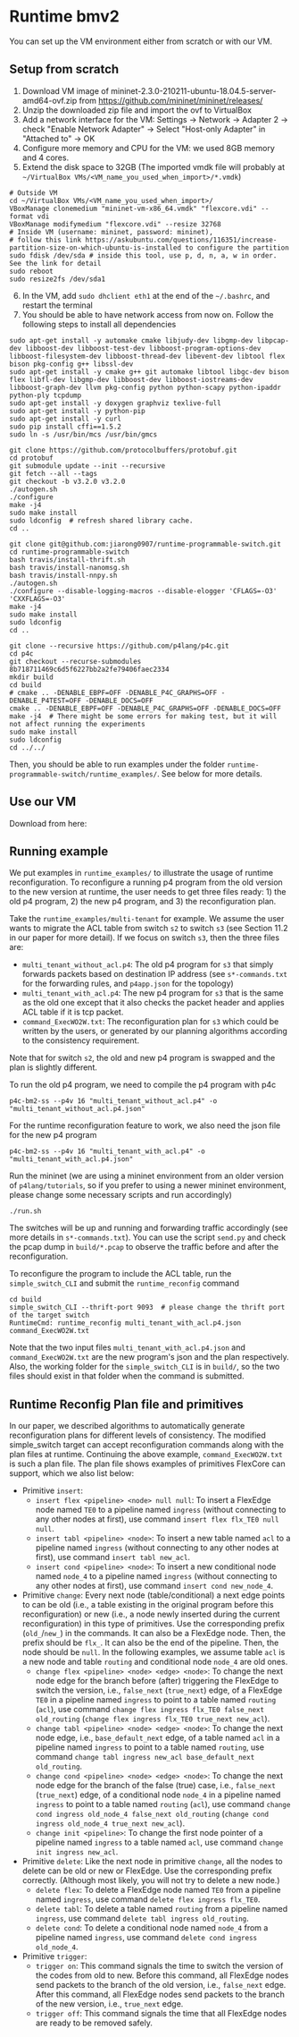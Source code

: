 # Runtime bmv2

You can set up the VM environment either from scratch or with our VM.

## Setup from scratch

1. Download VM image of mininet-2.3.0-210211-ubuntu-18.04.5-server-amd64-ovf.zip from https://github.com/mininet/mininet/releases/
2. Unzip the downloaded zip file and import the ovf to VirtualBox
3. Add a network interface for the VM: Settings -> Network -> Adapter 2 -> check "Enable Network Adapter" -> Select "Host-only Adapter" in "Attached to" -> OK
4. Configure more memory and CPU for the VM: we used 8GB memory and 4 cores.
5. Extend the disk space to 32GB (The imported vmdk file will probably at `~/VirtualBox VMs/<VM_name_you_used_when_import>/*.vmdk`)
```
# Outside VM
cd ~/VirtualBox VMs/<VM_name_you_used_when_import>/
VBoxManage clonemedium "mininet-vm-x86_64.vmdk" "flexcore.vdi" --format vdi
VBoxManage modifymedium "flexcore.vdi" --resize 32768
# Inside VM (username: mininet, password: mininet),
# follow this link https://askubuntu.com/questions/116351/increase-partition-size-on-which-ubuntu-is-installed to configure the partition
sudo fdisk /dev/sda # inside this tool, use p, d, n, a, w in order. See the link for detail
sudo reboot
sudo resize2fs /dev/sda1
```
6. In the VM, add `sudo dhclient eth1` at the end of the `~/.bashrc`, and restart the terminal
7. You should be able to have network access from now on. Follow the following steps to install all dependencies
```
sudo apt-get install -y automake cmake libjudy-dev libgmp-dev libpcap-dev libboost-dev libboost-test-dev libboost-program-options-dev libboost-filesystem-dev libboost-thread-dev libevent-dev libtool flex bison pkg-config g++ libssl-dev
sudo apt-get install -y cmake g++ git automake libtool libgc-dev bison flex libfl-dev libgmp-dev libboost-dev libboost-iostreams-dev libboost-graph-dev llvm pkg-config python python-scapy python-ipaddr python-ply tcpdump
sudo apt-get install -y doxygen graphviz texlive-full
sudo apt-get install -y python-pip
sudo apt-get install -y curl
sudo pip install cffi==1.5.2
sudo ln -s /usr/bin/mcs /usr/bin/gmcs

git clone https://github.com/protocolbuffers/protobuf.git
cd protobuf
git submodule update --init --recursive
git fetch --all --tags
git checkout -b v3.2.0 v3.2.0
./autogen.sh
./configure
make -j4
sudo make install
sudo ldconfig  # refresh shared library cache.
cd ..

git clone git@github.com:jiarong0907/runtime-programmable-switch.git
cd runtime-programmable-switch
bash travis/install-thrift.sh
bash travis/install-nanomsg.sh
bash travis/install-nnpy.sh
./autogen.sh
./configure --disable-logging-macros --disable-elogger 'CFLAGS=-O3' 'CXXFLAGS=-O3'
make -j4
sudo make install
sudo ldconfig
cd ..

git clone --recursive https://github.com/p4lang/p4c.git
cd p4c
git checkout --recurse-submodules 8b718711469c6d5f6227bb2a2fe79406faec2334
mkdir build
cd build
# cmake .. -DENABLE_EBPF=OFF -DENABLE_P4C_GRAPHS=OFF -DENABLE_P4TEST=OFF -DENABLE_DOCS=OFF
cmake .. -DENABLE_EBPF=OFF -DENABLE_P4C_GRAPHS=OFF -DENABLE_DOCS=OFF
make -j4  # There might be some errors for making test, but it will not affect running the experiments
sudo make install
sudo ldconfig
cd ../../
```

Then, you should be able to run examples under the folder `runtime-programmable-switch/runtime_examples/`. See below for more details.

## Use our VM

Download from here: <TBD>

## Running example
We put examples in `runtime_examples/` to illustrate the usage of runtime reconfiguration. To reconfigure a running p4 program from the old version to the new version at runtime, the user needs to get three files ready: 1) the old p4 program, 2) the new p4 program, and 3) the reconfiguration plan.

Take the `runtime_examples/multi-tenant` for example. We assume the user wants to migrate the ACL table from switch `s2` to switch `s3` (see Section 11.2 in our paper for more detail). If we focus on switch `s3`, then the three files are:
* `multi_tenant_without_acl.p4`: The old p4 program for `s3` that simply forwards packets based on destination IP address (see `s*-commands.txt` for the forwarding rules, and `p4app.json` for the topology)
* `multi_tenant_with_acl.p4`: The new p4 program for `s3` that is the same as the old one except that it also checks the packet header and applies ACL table if it is tcp packet.
* `command_ExecWO2W.txt`: The reconfiguration plan for `s3` which could be written by the users, or generated by our planning algorithms according to the consistency requirement.

Note that for switch `s2`, the old and new p4 program is swapped and the plan is slightly different.

To run the old p4 program, we need to compile the p4 program with p4c
```
p4c-bm2-ss --p4v 16 "multi_tenant_without_acl.p4" -o "multi_tenant_without_acl.p4.json"
```
For the runtime reconfiguration feature to work, we also need the json file for the new p4 program
```
p4c-bm2-ss --p4v 16 "multi_tenant_with_acl.p4" -o "multi_tenant_with_acl.p4.json"
```
Run the mininet (we are using a mininet environment from an older version of `p4lang/tutorials`, so if you prefer to using a newer mininet environment, please change some necessary scripts and run accordingly)
```
./run.sh
```
The switches will be up and running and forwarding traffic accordingly (see more details in `s*-commands.txt`). You can use the script `send.py` and check the pcap dump in `build/*.pcap` to observe the traffic before and after the reconfiguration.

To reconfigure the program to include the ACL table, run the `simple_switch_CLI` and submit the `runtime_reconfig` command
```
cd build
simple_switch_CLI --thrift-port 9093  # please change the thrift port of the target switch
RuntimeCmd: runtime_reconfig multi_tenant_with_acl.p4.json command_ExecWO2W.txt
```
Note that the two input files `multi_tenant_with_acl.p4.json` and `command_ExecWO2W.txt` are the new program's json and the plan respectively. Also, the working folder for the `simple_switch_CLI` is in `build/`, so the two files should exist in that folder when the command is submitted.

## Runtime Reconfig Plan file and primitives
In our paper, we described algorithms to automatically generate reconfiguration plans for different levels of consistency. The modified simple\_switch target can accept reconfiguration commands along with the plan files at runtime. Continuing the above example, `command_ExecWO2W.txt` is such a plan file.
The plan file shows examples of primitives FlexCore can support, which we also list below:
- Primitive `insert`:
  - `insert flex <pipeline> <node> null null`: To insert a FlexEdge node named `TE0` to a pipeline named `ingress` (without connecting to any other nodes at first), use command `insert flex flx_TE0 null null`.
  - `insert tabl <pipeline> <node>`: To insert a new table named `acl` to a pipeline named `ingress` (without connecting to any other nodes at first), use command `insert tabl new_acl`.
  - `insert cond <pipeline> <node>`: To insert a new conditional node named `node_4` to a pipeline named `ingress` (without connecting to any other nodes at first), use command `insert cond new_node_4`.
- Primitive `change`: Every next node (table/conditional) a next edge points to can be old (i.e., a table existing in the original program before this reconfiguration) or new (i.e., a node newly inserted during the current reconfiguration) in this type of primitives. Use the corresponding prefix (`old_`/`new_`) in the commands. It can also be a FlexEdge node. Then, the prefix should be `flx_`. It can also be the end of the pipeline. Then, the node should be `null`. In the following examples, we assume table `acl` is a new node and table `routing` and conditional node `node_4` are old ones.
  - `change flex <pipeline> <node> <edge> <node>`: To change the next node edge for the branch before (after) triggering the FlexEdge to switch the version, i.e., `false_next` (`true_next`) edge, of a FlexEdge `TE0` in a pipeline named `ingress` to point to a table named `routing` (`acl`), use command `change flex ingress flx_TE0 false_next old_routing` (`change flex ingress flx_TE0 true_next new_acl`).
  - `change tabl <pipeline> <node> <edge> <node>`: To change the next node edge, i.e., `base_default_next` edge, of a table named `acl` in a pipeline named `ingress` to point to a table named `routing`, use command `change tabl ingress new_acl base_default_next old_routing`.
  - `change cond <pipeline> <node> <edge> <node>`: To change the next node edge for the branch of the false (true) case, i.e., `false_next` (`true_next`) edge, of a conditional node `node_4` in a pipeline named `ingress` to point to a table named `routing` (`acl`), use command `change cond ingress old_node_4 false_next old_routing` (`change cond ingress old_node_4 true_next new_acl`).
  - `change init <pipeline>`: To change the first node pointer of a pipeline named `ingress` to a table named `acl`, use command `change init ingress new_acl`.
- Primitive `delete`: Like the next node in primitive `change`, all the nodes to delete can be old or new or FlexEdge. Use the corresponding prefix correctly. (Although most likely, you will not try to delete a new node.)
  - `delete flex`: To delete a FlexEdge node named `TE0` from a pipeline named `ingress`, use command `delete flex ingress flx_TE0`.
  - `delete tabl`: To delete a table named `routing` from a pipeline named `ingress`, use command `delete tabl ingress old_routing`.
  - `delete cond`: To delete a conditional node named `node_4` from a pipeline named `ingress`, use command `delete cond ingress old_node_4`.
- Primitive `trigger`:
  - `trigger on`: This command signals the time to switch the version of the codes from old to new. Before this command, all FlexEdge nodes send packets to the branch of the old version, i.e., `false_next` edge. After this command, all FlexEdge nodes send packets to the branch of the new version, i.e., `true_next` edge.
  - `trigger off`: This command signals the time that all FlexEdge nodes are ready to be removed safely.
  
